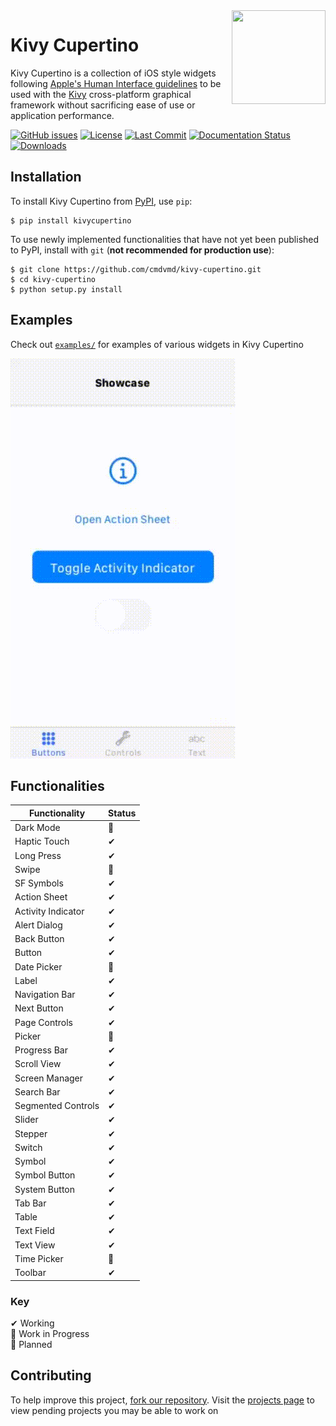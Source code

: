 <img src="https://github.com/cmdvmd/kivy-cupertino/blob/main/logo.png?raw=true" align="right" width="150" height="150"/>

# Kivy Cupertino

Kivy Cupertino is a collection of iOS style widgets following
[Apple's Human Interface guidelines](https://developer.apple.com/design/human-interface-guidelines)
to be used with the [Kivy](https://kivy.org/#home) cross-platform graphical framework without sacrificing
ease of use or application performance.

[![GitHub issues](https://img.shields.io/github/issues/cmdvmd/kivy-cupertino)](https://github.com/cmdvmd/kivy-cupertino/issues)
[![License](https://img.shields.io/github/license/cmdvmd/kivy-cupertino)](https://github.com/cmdvmd/kivy-cupertino/blob/main/LICENSE)
[![Last Commit](https://img.shields.io/github/last-commit/cmdvmd/kivy-cupertino)](https://github.com/cmdvmd/kivy-cupertino/commits/main)
[![Documentation Status](https://readthedocs.org/projects/kivy-cupertino/badge/?version=latest)](https://kivy-cupertino.rtfd.io)
[![Downloads](https://pepy.tech/badge/kivycupertino)](https://pepy.tech/project/kivycupertino)

## Installation

To install Kivy Cupertino from [PyPI](https://pypi.org/project/kivycupertino/), use `pip`:

```shell
$ pip install kivycupertino
```

To use newly implemented functionalities that have not yet been published to PyPI, install with `git`
(**not recommended for production use**):

```shell
$ git clone https://github.com/cmdvmd/kivy-cupertino.git
$ cd kivy-cupertino
$ python setup.py install
```

## Examples

Check out [`examples/`](https://github.com/cmdvmd/kivy-cupertino/tree/main/examples) for examples of
various widgets in Kivy Cupertino

![Showcase App](https://github.com/cmdvmd/kivy-cupertino/blob/main/docs/_static/showcase.gif?raw=true)

## Functionalities

| Functionality | Status |
|---------------|--------|
| Dark Mode | 📝 |
| Haptic Touch | ✔ |
| Long Press | ✔ |
| Swipe | 📝 |
| SF Symbols | ✔ |
| Action Sheet | ✔ |
| Activity Indicator | ✔ |
| Alert Dialog | ✔ |
| Back Button | ✔ |
| Button | ✔ |
| Date Picker | 📝 |
| Label | ✔ |
| Navigation Bar | ✔ |
| Next Button | ✔ |
| Page Controls | ✔ |
| Picker | 📝 |
| Progress Bar | ✔ |
| Scroll View | ✔ |
| Screen Manager | ✔ |
| Search Bar | ✔ |
| Segmented Controls | ✔ |
| Slider | ✔ |
| Stepper | ✔ |
| Switch | ✔ |
| Symbol | ✔ |
| Symbol Button | ✔ |
| System Button | ✔ |
| Tab Bar | ✔ |
| Table | ✔ |
| Text Field | ✔ |
| Text View | ✔ |
| Time Picker | 📝 |
| Toolbar | ✔ |

### Key

✔ Working
\
🚧 Work in Progress
\
📝 Planned

## Contributing

To help improve this project, [fork our repository](https://github.com/cmdvmd/kivy-cupertino/fork).
Visit the [projects page](https://github.com/cmdvmd/kivy-cupertino/projects) to view pending projects
you may be able to work on
